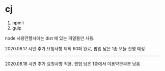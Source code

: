 # cj
1. npm i 
2. gulp

node 사용안할시에는 dist 에 있는 파일들만 사용. 

2020.08.17
시안 추가 요청사항 제외 90퍼 완료,
팝업 남은 1종 오늘 진행 예정

- - -
2020.08.18
시안 추가 요청사항 적용. 
팝업 남은 1종에서 이용약관부분 남음 

